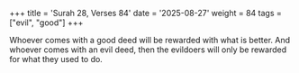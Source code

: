 +++
title = 'Surah 28, Verses 84'
date = '2025-08-27'
weight = 84
tags = ["evil", "good"]
+++

Whoever comes with a good deed will be rewarded with what is better. And whoever comes with an evil deed, then the evildoers will only be rewarded for what they used to do.